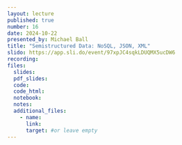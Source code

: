 ```yaml
---
layout: lecture
published: true
number: 16
date: 2024-10-22
presented_by: Michael Ball
title: "Semistructured Data: NoSQL, JSON, XML"
slido: https://app.sli.do/event/97xpJC4sqkLDUQMX5ucDW6
recording:
files:
  slides:
  pdf_slides:
  code:
  code_html:
  notebook:
  notes:
  additional_files:
    - name:
      link:
      target: #or leave empty
---
```

